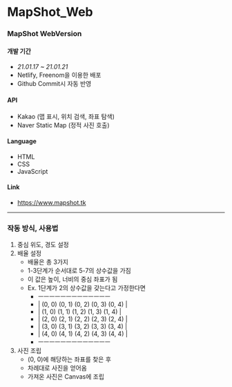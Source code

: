 # MapShot_Web
### MapShot WebVersion

#### __개발 기간__
*   _21.01.17 ~ 21.01.21_
*   Netlify, Freenom을 이용한 배포
*   Github Commit시 자동 반영

#### __API__
*   Kakao (맵 표시, 위치 검색, 좌표 탐색)
*   Naver Static Map (정적 사진 호출)

#### __Language__
* HTML
* CSS
* JavaScript

#### __Link__
*   https://www.mapshot.tk


---
### 작동 방식, 사용법
1. 중심 위도, 경도 설정
2. 배율 설정
    -   배율은 총 3가지
    -   1-3단계가 순서대로 5-7의 상수값을 가짐
    -   이 값은 높이, 너비의 중심 좌표가 됨
    -   Ex. 1단계가 2의 상수값을 갖는다고 가정한다면
        -   ㅡㅡㅡㅡㅡㅡㅡㅡㅡㅡㅡㅡㅡ
        -   | (0, 0) (0, 1) (0, 2) (0, 3) (0, 4) | 
        -   | (1, 0) (1, 1) (1, 2) (1, 3) (1, 4) |
        -   | (2, 0) (2, 1) (2, 2) (2, 3) (2, 4) |
        -   | (3, 0) (3, 1) (3, 2) (3, 3) (3, 4) | 
        -   | (4, 0) (4, 1) (4, 2) (4, 3) (4, 4) |
        -   ㅡㅡㅡㅡㅡㅡㅡㅡㅡㅡㅡㅡㅡ
3. 사진 조립
    -   (0, 0)에 해당하는 좌표를 찾은 후
    -   차례대로 사진을 얻어옴   
    -   가져온 사진은 Canvas에 조립
